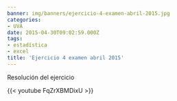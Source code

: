 ```yaml
---
banner: img/banners/ejercicio-4-examen-abril-2015.jpg
categories:
- UVA
date: 2015-04-30T09:02:59.000Z
tags:
- estadística
- excel
title: 'Ejercicio 4 examen abril 2015'
---
```


Resolución del ejercicio

{{< youtube FqZrXBMDixU >}}
